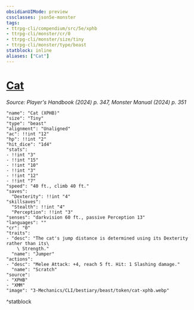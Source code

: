 ```yaml
---
obsidianUIMode: preview
cssclasses: json5e-monster
tags:
- ttrpg-cli/compendium/src/5e/xphb
- ttrpg-cli/monster/cr/0
- ttrpg-cli/monster/size/tiny
- ttrpg-cli/monster/type/beast
statblock: inline
aliases: ["Cat"]
---
```

# [Cat](3-Mechanics\CLI\bestiary\beast/cat-xphb.md)
*Source: Player's Handbook (2024) p. 347, Monster Manual (2024) p. 351*  

```statblock
"name": "Cat (XPHB)"
"size": "Tiny"
"type": "beast"
"alignment": "Unaligned"
"ac": !!int "12"
"hp": !!int "2"
"hit_dice": "1d4"
"stats":
- !!int "3"
- !!int "15"
- !!int "10"
- !!int "3"
- !!int "12"
- !!int "7"
"speed": "40 ft., climb 40 ft."
"saves":
  "Dexterity": !!int "4"
"skillsaves":
  "Stealth": !!int "4"
  "Perception": !!int "3"
"senses": "darkvision 60 ft., passive Perception 13"
"languages": ""
"cr": "0"
"traits":
- "desc": "The cat's jump distance is determined using its Dexterity rather than its\
    \ Strength."
  "name": "Jumper"
"actions":
- "desc": "Melee Attack: +4, reach 5 ft. Hit: 1 Slashing damage."
  "name": "Scratch"
"source":
- "XPHB"
- "XMM"
"image": "3-Mechanics/CLI/bestiary/beast/token/cat-xphb.webp"
```
^statblock